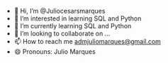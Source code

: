 - 👋 Hi, I’m @Juliocesarsmarques
- 👀 I’m interested in learning SQL and Python
- 🌱 I’m currently learning SQL and Python
- 💞️ I’m looking to collaborate on ...
- 📫 How to reach me admjuliomarques@gmail.com
- 😄 Pronouns: Julio Marques
